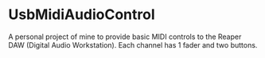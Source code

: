 # UsbMidiAudioControl

A personal project of mine to provide basic MIDI controls to the Reaper DAW (Digital Audio Workstation). Each channel has 1 fader and two buttons.
